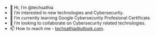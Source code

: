 - 👋 Hi, I’m @techsathia
- 👀 I’m interested in new technologies and Cybersecurity.
- 🌱 I’m currently learning Google Cybersecurity Profesional Certificate.
- 💞️ I’m looking to collaborate on Cybersecurity related technologies.
- 📫 How to reach me - techsathia@utlook.com.

<!---
techsathia/techsathia is a ✨ special ✨ repository because its `README.md` (this file) appears on your GitHub profile.
You can click the Preview link to take a look at your changes.
--->
